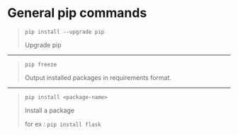 # General pip commands

> `pip install --upgrade pip`
>
> Upgrade pip
---
> `pip freeze`
>
> Output installed packages in requirements format.
---
> `pip install <package-name>`
>
> Install a package
>
> for ex : `pip install flask`
